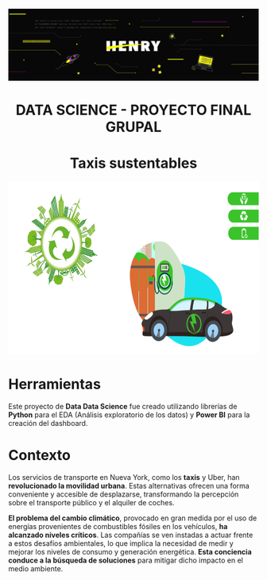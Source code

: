 ![Banner](https://github.com/hansonvel96/PF_GROUP_03_NYC_TAXIS/blob/main/Imagenes/henry.jfif)
<h1 align="center">DATA SCIENCE - PROYECTO FINAL GRUPAL</h1>
<h1 align="center">Taxis sustentables</h1>

<p align="center">
  <img src="https://github.com/hansonvel96/PF_GROUP_03_NYC_TAXIS/blob/main/Imagenes/eco-friendly.png" height="350" width="auto" alt="Imagen">
</p>

<h1>Herramientas</h1>
Este proyecto de <strong>Data Data Science</strong> fue creado utilizando librerías de <strong>Python</strong> para el EDA (Análisis exploratorio de los datos) y <strong>Power BI</strong>  para la creación del dashboard.
<br>
<h1>Contexto</h1>
<p>Los servicios de transporte en Nueva York, como los <strong>taxis</strong> y Uber, han <strong>revolucionado la movilidad urbana</strong>. Estas alternativas ofrecen una forma conveniente y accesible de desplazarse, transformando la percepción sobre el transporte público y el alquiler de coches.</p>

<p><strong>El problema del cambio climático</strong>, provocado en gran medida por el uso de energías provenientes de combustibles fósiles en los vehículos, <strong>ha alcanzado niveles críticos</strong>. Las compañías se ven instadas a actuar frente a estos desafíos ambientales, lo que implica la necesidad de medir y mejorar los niveles de consumo y generación energética. <strong>Esta conciencia conduce a la búsqueda de soluciones</strong> para mitigar dicho impacto en el medio ambiente.</p>
<br>
